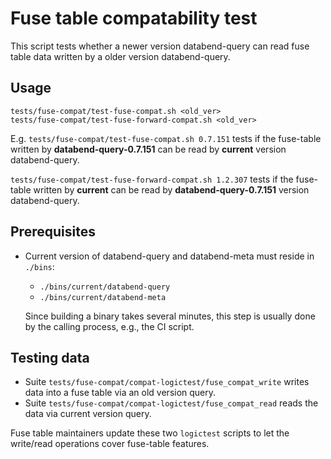# Fuse table compatability test

This script tests whether a newer version databend-query can read fuse table data written
by a older version databend-query.

## Usage

```shell
tests/fuse-compat/test-fuse-compat.sh <old_ver>
tests/fuse-compat/test-fuse-forward-compat.sh <old_ver>
```

E.g. `tests/fuse-compat/test-fuse-compat.sh 0.7.151` tests if the fuse-table written
by **databend-query-0.7.151** can be read by **current** version databend-query.

`tests/fuse-compat/test-fuse-forward-compat.sh 1.2.307` tests if the fuse-table written
by **current** can be read by **databend-query-0.7.151** version databend-query.

## Prerequisites

- Current version of databend-query and databend-meta must reside in `./bins`:
    - `./bins/current/databend-query`
    - `./bins/current/databend-meta`

    Since building a binary takes several minutes,
    this step is usually done by the calling process, e.g., the CI script.


## Testing data

- Suite `tests/fuse-compat/compat-logictest/fuse_compat_write` writes data into a fuse table via an old version query.
- Suite `tests/fuse-compat/compat-logictest/fuse_compat_read` reads the data via current version query.

Fuse table maintainers update these two `logictest` scripts to let the write/read
operations cover fuse-table features.
